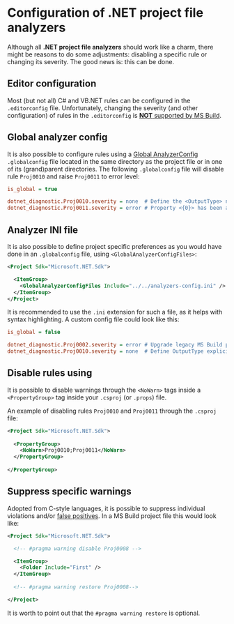 # Configuration of .NET project file analyzers
Although all **.NET project file analyzers** should work like a charm,
there might be reasons to do some adjustments: disabling a specific rule or
changing its severity. The good news is: this can be done.

## Editor configuration
Most (but not all) C# and VB.NET rules can be configured in the `.editorconfig`
file. Unfortunately, changing the severity (and other configuration) of rules
in the `.editorconfig` is [**NOT** supported by MS Build](https://github.com/dotnet/roslyn/issues/37876).

## Global analyzer config
It is also possible to configure rules using a [Global AnalyzerConfig](https://learn.microsoft.com/en-us/dotnet/fundamentals/code-analysis/configuration-files#global-analyzerconfig)
`.globalconfig` file located in the same directory as the project file or in
one of its (grand)parent directories. The following `.globalconfig` file will
disable rule `Proj0010` and raise `Proj0011` to error level:

``` ini
is_global = true

dotnet_diagnostic.Proj0010.severity = none  # Define the <OutputType> node explicitly.
dotnet_diagnostic.Proj0011.severity = error # Property <{0}> has been already defined.
```

## Analyzer INI file
It is also possible to define project specific preferences as you would have done in
an `.globalconfig` file, using `<GlobalAnalyzerConfigFiles>`:

``` xml
<Project Sdk="Microsoft.NET.Sdk">

  <ItemGroup>
    <GlobalAnalyzerConfigFiles Include="../../analyzers-config.ini" />
  </ItemGroup>
</Project>
```

It is recommended to use the `.ini` extension for such a file, as it helps
with syntax highlighting. A custom config file could look like this:

``` ini
is_global = false

dotnet_diagnostic.Proj0002.severity = error # Upgrade legacy MS Build project files
dotnet_diagnostic.Proj0010.severity = none  # Define OutputType explicitly
```

## Disable rules using <NoWarn>
It is possible to disable warnings through the `<NoWarn>` tags inside a `<PropertyGroup>`
tag inside your `.csproj` (or `.props`) file.

An example of disabling rules `Proj0010` and `Proj0011` through the `.csproj` file:

``` xml
<Project Sdk="Microsoft.NET.Sdk">
  
  <PropertyGroup>
    <NoWarn>Proj0010;Proj0011</NoWarn>
  </PropertyGroup>
  
</PropertyGroup>
```

## Suppress specific warnings
Adopted from C-style languages, it is possible to suppress
individual violations and/or [false positives](https://en.wikipedia.org/wiki/False_positives_and_false_negatives).
In a MS Build project file this would look like:

``` xml
<Project Sdk="Microsoft.NET.Sdk">

  <!-- #pragma warning disable Proj0008 -->

  <ItemGroup>
    <Folder Include="First" />
  </ItemGroup>
  
  <!-- #pragma warning restore Proj0008-->

</Project>
```

It is worth to point out that the `#pragma warning restore` is optional.
